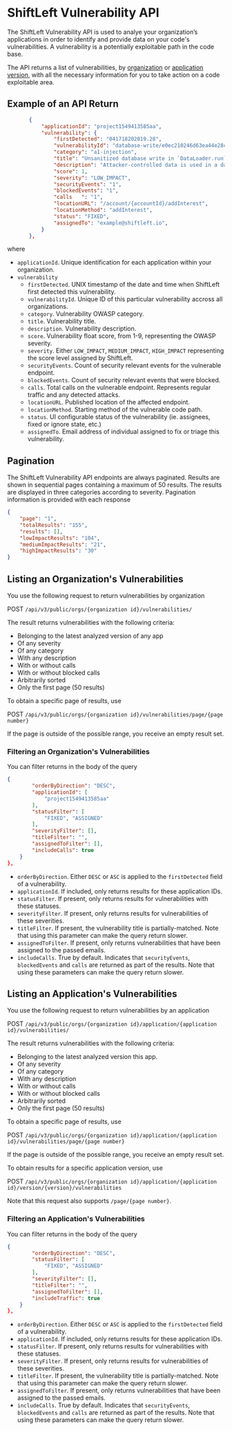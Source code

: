 # ShiftLeft Vulnerability API

The ShiftLeft Vulnerability API is used to analye your organization’s applications in order to identify and provide data on your code's vulnerabilities. A vulnerability is a potentially exploitable path in the code base. 

The API returns a list of vulnerabilities, by [organization](#listing-an-organizations-vulnerabilities) or [application version](#listing-an-applications-vulnerabilities), with all the necessary information for you to take action on a code exploitable area. 

## Example of an API Return

```json
       {
           "applicationId": "project1549413585aa",
           "vulnerability": {
               "firstDetected": "041718202019.28",
               "vulnerabilityId": "database-write/e0ec210246d63ea44e28c01ed6113a66",
               "category": "a1-injection",
               "title": "Unsanitized database write in `DataLoader.run`",
               "description": "Attacker-controlled data is used in a database query without any sanitation or encoding. This could be intended behavior and thus has a low score. Injection flaws, such as SQL, NoSQL, OS, and LDAP injection, occur when untrusted data is sent to an interpreter as part of a command or query. By injecting hostile data, an attacker may trick the interpreter into executing unintended commands or accessing data without proper authorization which can result in data loss, corruption, or disclosure to unauthorized parties, loss of accountability, denial of access or even a complete host takeover.",
               "score": 1,
               "severity": "LOW_IMPACT",
               "securityEvents": "1",
               "blockedEvents": "1",
               "calls	": "1",
               "locationURL": "/account/{accountId}/addInterest",
               "locationMethod": "addInterest",
               "status": "FIXED",
               "assignedTo": "example@shiftleft.io",
           }
       },
```

where

* `applicationId`. Unique identification for each application within your organization.
* `vulnerability`
	* `firstDetected`. UNIX timestamp of the date and time when ShiftLeft first detected this vulnerability.
	* `vulnerabilityId`. Unique ID of this particular vulnerability accross all organizations.
	* `category`. Vulnerability OWASP category.
	* `title`. Vulnerability title.
	* `description`. Vulnerability description.
	* `score`. Vulnerability float score, from 1-9, representing the OWASP severity.
	* `severity`. Either `LOW_IMPACT`, `MEDIUM_IMPACT`, `HIGH_IMPACT` representing the score level assigned by ShiftLeft.
	*  `securityEvents`. Count of security relevant events for the vulnerable endpoint.
	*  `blockedEvents`. Count of security relevant events that were blocked.
	*  `calls`. Total calls on the vulnerable endpoint. Represents regular traffic and any detected attacks.
	*  `locationURL`. Published location of the affected endpoint.
	*  `locationMethod`. Starting method of the vulnerable code path.
	*  `status`. UI configurable status of the vulnerability (ie. assignees, fixed or ignore state, etc.)
	*  `assignedTo`. Email address of individual assigned to fix or triage this vulnerability.
	

## Pagination

The ShiftLeft Vulnerability API endpoints are always paginated. Results are shown in sequential pages containing a maximum of 50 results. The results are displayed in three categories according to severity. Pagination information is provided with each response 

```json
{
	"page": "1",
 	"totalResults": "155",
  	"results": [],
  	"lowImpactResults": "104",
	"mediumImpactResults": "21",
	"highImpactResults": "30"
}
```

## Listing an Organization's Vulnerabilities

You use the following request to return vulnerabilities by organization

POST `/api/v3/public/orgs/{organization id}/vulnerabilities/`

The result returns vulnerabilities with the following criteria:

* Belonging to the latest analyzed version of any app
* Of any severity
* Of any category
* With any description
* With or without calls
* With or without blocked calls
* Arbitrarily sorted
* Only the first page (50 results)

To obtain a specific page of results, use

POST `/api/v3/public/orgs/{organization id}/vulnerabilities/page/{page number}`

If the page is outside of the possible range, you receive an empty result set.

### Filtering an Organization's Vulnerabilities

You can filter returns in the body of the query

```json
{
        "orderByDirection": "DESC",
        "applicationId": [
            "project1549413585aa"
        ],
        "statusFilter": [
            "FIXED", "ASSIGNED"
        ],
        "severityFilter": [],
        "titleFilter": "",
        "assignedToFilter": [],
        "includeCalls": true
    }
},
```

* `orderByDirection`. Either `DESC` or `ASC` is applied to the `firstDetected` field of a vulnerability.
* `applicationId`. If included, only returns results for these application IDs.
* `statusFilter`. If present, only returns results for vulnerabilities with these statuses.
* `severityFilter`. If present, only returns results for vulnerabilities of these severities.
* `titleFilter`. If present, the vulnerability title is partially-matched. Note that using this parameter can make the query return slower.
* `assignedToFilter`. If present, only returns vulnerabilities that have been assigned to the passed emails.
* `includeCalls`. True by default. Indicates that `securityEvents`, `blockedEvents` and `calls` are returned as part of the results. Note that using these parameters can make the query return slower.

## Listing an Application's Vulnerabilities

You use the following request to return vulnerabilities by an application

POST `/api/v3/public/orgs/{organization id}/application/{application id}/vulnerabilities/`

The result returns vulnerabilities with the following criteria:

* Belonging to the latest analyzed version this app.
* Of any severity
* Of any category
* With any description
* With or without calls
* With or without blocked calls
* Arbitrarily sorted
* Only the first page (50 results)

To obtain a specific page of results, use

POST `/api/v3/public/orgs/{organization id}/application/{application id}/vulnerabilities/page/{page number}`

If the page is outside of the possible range, you receive an empty result set.

To obtain results for a specific application version, use 

POST `/api/v3/public/orgs/{organization id}/application/{application id}/version/{version}/vulnerabilities`

Note that this request also supports `/page/{page number}`.


### Filtering an Application's Vulnerabilities

You can filter returns in the body of the query

```json
{
        "orderByDirection": "DESC",
        "statusFilter": [
            "FIXED", "ASSIGNED"
        ],
        "severityFilter": [],
        "titleFilter": "",
        "assignedToFilter": [],
        "includeTraffic": true
    }
},
```

* `orderByDirection`. Either `DESC` or `ASC` is applied to the `firstDetected` field of a vulnerability.
* `applicationId`. If included, only returns results for these application IDs.
* `statusFilter`. If present, only returns results for vulnerabilities with these statuses.
* `severityFilter`. If present, only returns results for vulnerabilities of these severities.
* `titleFilter`. If present, the vulnerability title is partially-matched. Note that using this parameter can make the query return slower.
* `assignedToFilter`. If present, only returns vulnerabilities that have been assigned to the passed emails.
* `includeCalls`. True by default. Indicates that `securityEvents`, `blockedEvents` and `calls` are returned as part of the results. Note that using these parameters can make the query return slower.
